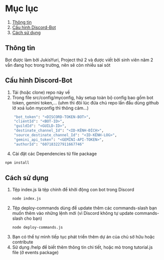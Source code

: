 # Mục lục
1. [Thông tin](#thông-tin)
2. [Cấu hình Discord-Bot](#cấu-hình-discord-bot)
3. [Cách sử dụng](#cách-sử-dụng)

## Thông tin
  Bot được làm bởi JukisYuri, Project thứ 2 và
  được viết bởi sinh viên năm 2 vẫn đang học trong trường, nên sẽ còn nhiều sai sót
  
## Cấu hình Discord-Bot
1. Tải (hoặc clone) repo này về
2. Trong file src/config/myconfig, hãy setup toàn bộ config bao gồm bot token, gemini token,... (uhm thì đôi lúc đứa chủ repo lần đầu dùng github lỡ xoá luôn myconfig thì thông cảm...)
```sh
    "bot_token": "<DISCORD-TOKEN-BOT>",
    "clientId": "<BOT-ID>",
    "guildId": "<GUILD-ID>",
    "destinate_channel_Id": "<ID-KÊNH-ĐÍCH>",
    "source_destinate_channel_Id": "<ID-KÊNH-LOG>",
    "gemini_api_token": "<GEMINI-API-TOKEN>",
    "authorId": "607183227911667746"
```
4. Cài đặt các Dependencies từ file package
  ```sh
  npm install 
  ``` 

## Cách sử dụng
1. Tệp index.js là tệp chính để khởi động con bot trong Discord
   ```sh
   node index.js
   ```
3. Tệp deploy-commands dùng để update thêm các commands-slash bạn muốn thêm vào những lệnh mới (vì Discord không tự update commands-slash cho bạn)
   ```sh
   node deploy-commands.js
   ```
4. Bạn có thể tự mình tiếp tục phát triển thêm dự án của chủ sở hữu hoặc contribute
5. Sử dụng /help để biết thêm thông tin chi tiết, hoặc mò trong tutorial.js file (ở events package)
